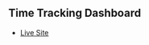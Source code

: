 ## Time Tracking Dashboard

* [Live Site](https://mwongess.github.io/kyu-TheJitu_cohort1/ecommerce-product-page)